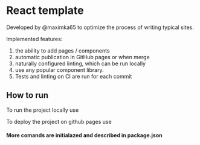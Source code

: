 # React template

Developed by @maximka65 to optimize the process of writing typical sites.

Implemented features:

1. the ability to add pages / components
2. automatic publication in GitHub pages or when merge
3. naturally configured linting, which can be run locally
4. use any popular component library.
5. Tests and linting on CI are run for each commit

## How to run

To run the project locally use <npm run start>

To deploy the project on github pages use <npm run deploy>

#### More comands are initialazed and described in package.json

